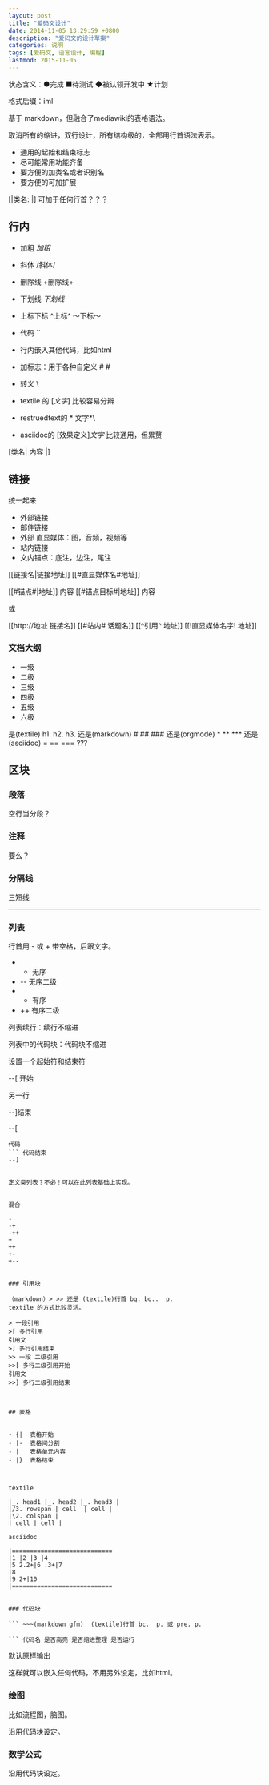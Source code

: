 ```yaml
---
layout: post
title: "爱码文设计"
date: 2014-11-05 13:29:59 +0800
description: "爱码文的设计草案"
categories: 说明
tags: [爱码文, 语言设计, 编程]
lastmod: 2015-11-05
---  
```


状态含义：●完成 ■待测试 ◆被认领开发中 ★计划 

格式后缀：iml

基于 markdown，但融合了mediawiki的表格语法。

取消所有的缩进，双行设计，所有结构级的，全部用行首语法表示。


- 通用的起始和结束标志
- 尽可能常用功能齐备
- 要方便的加类名或者识别名
- 要方便的可加扩展


[|类名:
|]
可加于任何行首？？？

## 行内

- 加粗  *加粗*
- 斜体  /斜体/
- 删除线 +删除线+
- 下划线 _下划线_
- 上标下标 ^上标^ ～下标～
- 代码  ``
- 行内嵌入其他代码，比如html
- 加标志：用于各种自定义  # #
- 转义 \


- textile 的 [*文字*] 比较容易分辨
- restruedtext的 \* 文字*\
- asciidoc的 [效果定义]*文字* 比较通用，但累赘

[类名| 内容 |]


## 链接

统一起来

- 外部链接 
- 邮件链接
- 外部 直显媒体：图，音频，视频等
- 站内链接
- 文内锚点：底注，边注，尾注

[[链接名|链接地址]]
[[#直显媒体名#地址]]

[[#锚点#|地址]] 内容
[[#锚点目标#|地址]] 内容

或

[[http://地址 链接名]]
[[#站内# 话题名]]
[[^引用^ 地址]]
[[!直显媒体名字! 地址]]


### 文档大纲

- 一级
- 二级
- 三级
- 四级
- 五级
- 六级

是(textile) h1. h2. h3. 还是(markdown) # ## ### 还是(orgmode) * ** ***  还是(asciidoc) = == === ???

## 区块

### 段落 

空行当分段？

### 注释 

要么？

### 分隔线

三短线

---


### 列表

行首用 - 或 + 带空格，后跟文字。

- - 无序
- -- 无序二级
- + 有序
- ++ 有序二级

列表续行：续行不缩进

列表中的代码块：代码块不缩进

设置一个起始符和结束符

--[ 开始

另一行

--]结束


--[
``` 代码开始
代码
``` 代码结束
--]


定义类列表？不必！可以在此列表基础上实现。


混合

-
-+
-++
+
++
+-
+--


### 引用块

（markdown）> >> 还是 (textile)行首 bq. bq..  p.
textile 的方式比较灵活。

> 一段引用
>[ 多行引用
引用文
>] 多行引用结束
>> 一段 二级引用
>>[ 多行二级引用开始
引用文
>>] 多行二级引用结束



## 表格


- {|  表格开始
- |-  表格间分割
- |   表格单元内容
- |}  表格结束



textile

|_. head1 |_. head2 |_. head3 |
|/3. rowspan | cell  | cell |
|\2. colspan |
| cell | cell |

asciidoc

|============================
|1 |2 |3 |4
|5 2.2+|6 .3+|7
|8
|9 2+|10
|============================


### 代码块

``` ~~~(markdown gfm)  (textile)行首 bc.  p. 或 pre. p.

``` 代码名 是否高亮 是否缩进整理 是否运行

```

默认原样输出

这样就可以嵌入任何代码，不用另外设定，比如html。

### 绘图

比如流程图，脑图。

沿用代码块设定。

### 数学公式

沿用代码块设定。


